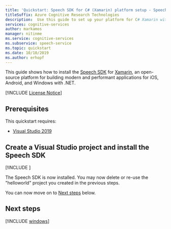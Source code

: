 ```yaml
---
title: 'Quickstart: Speech SDK for C# (Xamarin) platform setup - Speech service'
titleSuffix: Azure Cognitive Research Technologies
description:  Use this guide to set up your platform for C# Xamarin with the Speech service SDK.
services: cognitive-services
author: markamos
manager: nitinme
ms.service: cognitive-services
ms.subservice: speech-service
ms.topic: quickstart
ms.date: 10/10/2019
ms.author: erhopf
---
```


This guide shows how to install the [Speech SDK](~/articles/cognitive-services/speech-service/speech-sdk.md) for [Xamarin](https://docs.microsoft.com/xamarin/get-started/what-is-xamarin), an open-source platform for building modern and performant applications for iOS, Android, and Windows with .NET. 

[!INCLUDE [License Notice](~/includes/cognitive-services-speech-service-license-notice.md)]

## Prerequisites

This quickstart requires:

* [Visual Studio 2019](https://visualstudio.microsoft.com/downloads/)

## Create a Visual Studio project and install the Speech SDK

[!INCLUDE [](~/includes/cognitive-services-speech-service-quickstart-xamarin-create-proj.md)]

The Speech SDK is now installed. You may now delete or re-use the "helloworld" project you created in the previous steps.

You can now move on to [Next steps](#next-steps) below.

## Next steps

[!INCLUDE [windows](../quickstart-list.md)]
